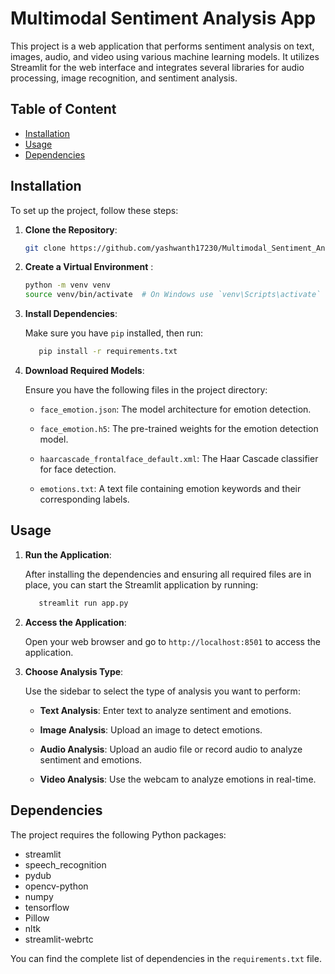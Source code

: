 
# Multimodal Sentiment Analysis App

This project is a web application that performs sentiment analysis on text, images, audio, and video using various machine learning models. It utilizes Streamlit for the web interface and integrates several libraries for audio processing, image recognition, and sentiment analysis.

## Table of Content

- [Installation](#installation)
- [Usage](#usage)
- [Dependencies](#dependencies)

## Installation

To set up the project, follow these steps:


1. **Clone the Repository**:
   ```bash
   git clone https://github.com/yashwanth17230/Multimodal_Sentiment_Analysis.git
   
   ```


2. **Create a Virtual Environment** :
   ```bash
   python -m venv venv
   source venv/bin/activate  # On Windows use `venv\Scripts\activate`
   ```



3. **Install Dependencies**:

   Make sure you have `pip` installed, then run:
   ```bash
      pip install -r requirements.txt
    ```

4. **Download Required Models**:

   Ensure you have the following files in the project directory:
   
   - `face_emotion.json`: The model architecture for emotion detection.
   
   - `face_emotion.h5`: The pre-trained weights for the emotion detection model.
   
   - `haarcascade_frontalface_default.xml`: The Haar Cascade classifier for face detection.
   
   - `emotions.txt`: A text file containing emotion keywords and their corresponding labels.
## Usage


1. **Run the Application**:


   After installing the dependencies and ensuring all required files are in place, you can start the Streamlit application by running:
   ```bash
      streamlit run app.py
   ```


2. **Access the Application**:


   Open your web browser and go to `http://localhost:8501` to access the application.


3. **Choose Analysis Type**:

   Use the sidebar to select the type of analysis you want to perform:

   - **Text Analysis**: Enter text to analyze sentiment and emotions.
   
   - **Image Analysis**: Upload an image to detect emotions.
   
   - **Audio Analysis**: Upload an audio file or record audio to analyze sentiment and emotions.
   
   - **Video Analysis**: Use the webcam to analyze emotions in real-time.
## Dependencies

The project requires the following Python packages:

- streamlit
- speech_recognition
- pydub
- opencv-python
- numpy
- tensorflow
- Pillow
- nltk
- streamlit-webrtc


You can find the complete list of dependencies in the `requirements.txt` file.